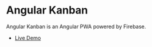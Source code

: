 # Angular Kanban

Angular Kanban is an Angular PWA powered by Firebase.

- [Live Demo](https://firestarter.fireship.io/)